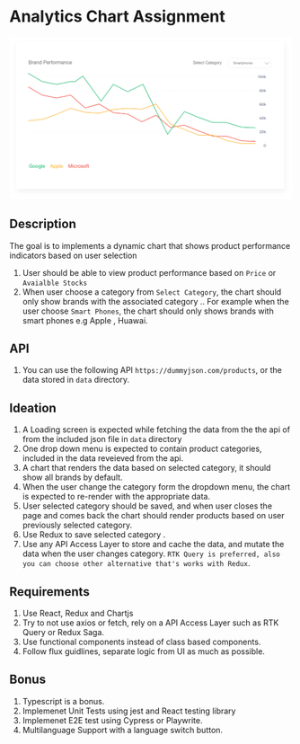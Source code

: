 # Analytics Chart Assignment 

![task](https://raw.githubusercontent.com/WaleedOmar87/task/main/chart.png)
## Description 
The goal is to implements a dynamic chart that shows product performance indicators based on user selection

1. User should be able to view product performance based on `Price` or `Avaialble Stocks`
2. When user choose a category from `Select Category`, the chart should only show brands with the associated category .. 
For example when the user choose `Smart Phones`, the chart should only shows brands with smart phones e.g Apple , Huawai.

## API 
1. You can use the following API `https://dummyjson.com/products`, or the data stored in `data` directory.

## Ideation
1. A Loading screen is expected while fetching the data from the the api of from the included json file in `data` directory
2. One drop down menu is expected to contain product categories, included in the data reveieved from the api.
3. A chart that renders the data based on selected category, it should show all brands by default.
4. When the user change the category form the dropdown menu, the chart is expected to re-render with the appropriate data.
5. User selected category should be saved, and when user closes the page and comes back the chart should render products based on user previously selected category.
6. Use Redux to save selected category .
7. Use any API Access Layer to store and cache the data, and mutate the data when the user changes category.
`RTK Query is preferred, also you can choose other alternative that's works with Redux`.


## Requirements 
1. Use React, Redux and Chartjs
2. Try to not use axios or fetch, rely on a API Access Layer such as RTK Query or Redux Saga.
2. Use functional components instead of class based components.
3. Follow flux guidlines, separate logic from UI as much as possible.

## Bonus 
1. Typescript is a bonus.
2. Implemenet Unit Tests using jest and React testing library
3. Implemenet E2E test using Cypress or Playwrite.
4. Multilanguage Support with a language switch button.

